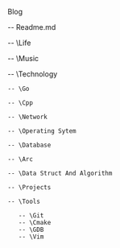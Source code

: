 Blog

-- Readme.md

-- \Life

-- \Music

-- \Technology

    -- \Go

    -- \Cpp

    -- \Network

    -- \Operating Sytem

    -- \Database

    -- \Arc

    -- \Data Struct And Algorithm

    -- \Projects

    -- \Tools

       -- \Git
       -- \Cmake
       -- \GDB
       -- \Vim
